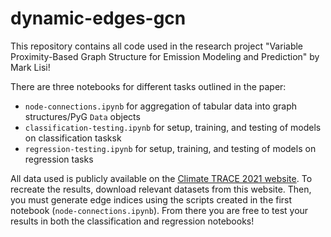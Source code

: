 # dynamic-edges-gcn
This repository contains all code used in the research project "Variable Proximity-Based Graph Structure for Emission Modeling and Prediction" by Mark Lisi!

There are three notebooks for different tasks outlined in the paper:
- `node-connections.ipynb` for aggregation of tabular data into graph structures/PyG `Data` objects
- `classification-testing.ipynb` for setup, training, and testing of models on classification tasksk
- `regression-testing.ipynb` for setup, training, and testing of models on regression tasks

All data used is publicly available on the [Climate TRACE 2021 website]([url](https://climatetrace.org/downloads)https://climatetrace.org/downloads). To recreate the results, download relevant datasets from this website. Then, you must generate edge indices using the scripts created in the first notebook (`node-connections.ipynb`). From there you are free to test your results in both the classification and regression notebooks!
